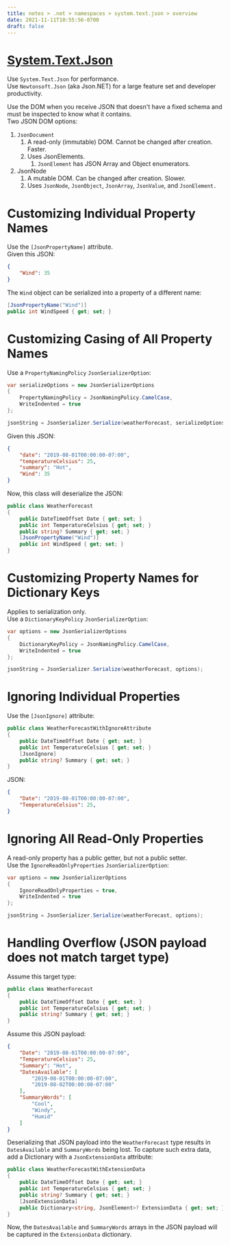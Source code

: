 ```yaml
---
title: notes > .net > namespaces > system.text.json > overview
date: 2021-11-11T10:55:56-0700
draft: false
---
```

# [System.Text.Json](https://docs.microsoft.com/en-us/dotnet/api/system.text.json?view=net-6.0)
Use `System.Text.Json` for performance.  
Use `Newtonsoft.Json` (aka Json.NET) for a large feature set and developer productivity.  

Use the DOM when you receive JSON that doesn't have a fixed schema and must be inspected to know what it contains.  
Two JSON DOM options:  
1.  `JsonDocument`
    1.  A read-only (immutable) DOM. Cannot be changed after creation. Faster.
    2.  Uses JsonElements.
        1.  `JsonElement` has JSON Array and Object enumerators.
2.  JsonNode
    1.  A mutable DOM. Can be changed after creation. Slower.
    2.  Uses `JsonNode`, `JsonObject`, `JsonArray`, `JsonValue`, and `JsonElement.`

# Customizing Individual Property Names
Use the `[JsonPropertyName]` attribute.  
Given this JSON:
```json
{
    "Wind": 35
}
```

The `Wind` object can be serialized into a property of a different name:
```cs
[JsonPropertyName("Wind")]
public int WindSpeed { get; set; }
```

# Customizing Casing of All Property Names
Use a `PropertyNamingPolicy` `JsonSerializerOption`:
```cs
var serializeOptions = new JsonSerializerOptions
{
    PropertyNamingPolicy = JsonNamingPolicy.CamelCase,
    WriteIndented = true
};

jsonString = JsonSerializer.Serialize(weatherForecast, serializeOptions);
```
Given this JSON:
```json
{
    "date": "2019-08-01T00:00:00-07:00",
    "temperatureCelsius": 25,
    "summary": "Hot",
    "Wind": 35
}
```

Now, this class will deserialize the JSON:
```cs
public class WeatherForecast
{
    public DateTimeOffset Date { get; set; }
    public int TemperatureCelsius { get; set; }
    public string? Summary { get; set; }
    [JsonPropertyName("Wind")]
    public int WindSpeed { get; set; }
}
```

# Customizing Property Names for Dictionary Keys
Applies to serialization only.  
Use a `DictionaryKeyPolicy` `JsonSerializerOption`:
```cs
var options = new JsonSerializerOptions
{
    DictionaryKeyPolicy = JsonNamingPolicy.CamelCase,
    WriteIndented = true
};

jsonString = JsonSerializer.Serialize(weatherForecast, options);
```

# Ignoring Individual Properties
Use the `[JsonIgnore]` attribute:
```cs
public class WeatherForecastWithIgnoreAttribute
{
    public DateTimeOffset Date { get; set; }
    public int TemperatureCelsius { get; set; }
    [JsonIgnore]
    public string? Summary { get; set; }
}
```
JSON:
```json
{
    "Date": "2019-08-01T00:00:00-07:00",
    "TemperatureCelsius": 25,
}
```

# Ignoring All Read-Only Properties
A read-only property has a public getter, but not a public setter.  
Use the `IgnoreReadOnlyProperties` `JsonSerializerOption`:  
```cs
var options = new JsonSerializerOptions
{
    IgnoreReadOnlyProperties = true,
    WriteIndented = true
};

jsonString = JsonSerializer.Serialize(weatherForecast, options);
```

# Handling Overflow (JSON payload does not match target type)
Assume this target type:
```cs
public class WeatherForecast
{
    public DateTimeOffset Date { get; set; }
    public int TemperatureCelsius { get; set; }
    public string? Summary { get; set; }
}
```

Assume this JSON payload:
```json
{
    "Date": "2019-08-01T00:00:00-07:00",
    "TemperatureCelsius": 25,
    "Summary": "Hot",
    "DatesAvailable": [
        "2019-08-01T00:00:00-07:00",
        "2019-08-02T00:00:00-07:00"
    ],
    "SummaryWords": [
        "Cool",
        "Windy",
        "Humid"
    ]
}
```

Deserializing that JSON payload into the `WeatherForecast` type results in `DatesAvailable` and `SummaryWords` being lost. To capture such extra data, add a Dictionary with a `JsonExtensionData` attribute:
```cs
public class WeatherForecastWithExtensionData
{
    public DateTimeOffset Date { get; set; }
    public int TemperatureCelsius { get; set; }
    public string? Summary { get; set; }
    [JsonExtensionData]
    public Dictionary<string, JsonElement>? ExtensionData { get; set; }
}
```

Now, the `DatesAvailable` and `SummaryWords` arrays in the JSON payload will be captured in the `ExtensionData` dictionary.
